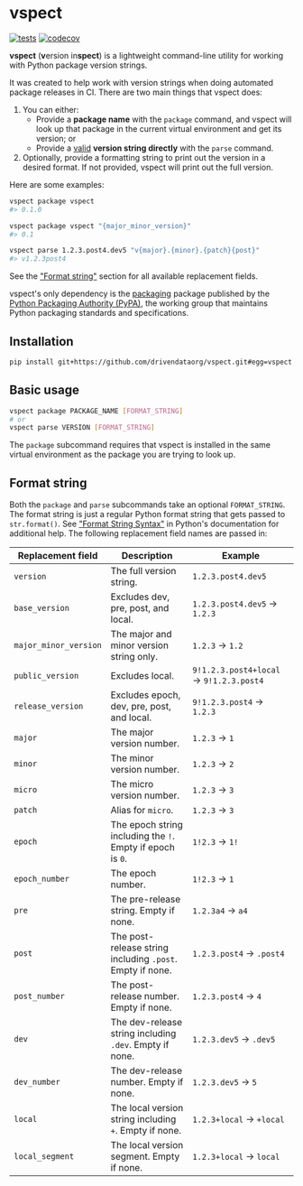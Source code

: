 # vspect

[![tests](https://github.com/drivendataorg/vspect/actions/workflows/tests.yml/badge.svg?branch=main)](https://github.com/drivendataorg/vspect/actions?query=workflow%3Atests+branch%3Amain)
[![codecov](https://codecov.io/gh/drivendataorg/vspect/branch/main/graph/badge.svg)](https://codecov.io/gh/drivendataorg/vspect)

**vspect** (**v**ersion in**spect**) is a lightweight command-line utility for working with Python package version strings.

It was created to help work with version strings when doing automated package releases in CI. There are two main things that vspect does:

1. You can either:
    - Provide a **package name** with the `package` command, and vspect will look up that package in the current virtual environment and get its version; or
    - Provide a [valid](https://packaging.python.org/en/latest/specifications/version-specifiers) **version string directly** with the `parse` command.
2. Optionally, provide a formatting string to print out the version in a desired format. If not provided, vspect will print out the full version.

Here are some examples:

```sh
vspect package vspect
#> 0.1.0

vspect package vspect "{major_minor_version}"
#> 0.1

vspect parse 1.2.3.post4.dev5 "v{major}.{minor}.{patch}{post}"
#> v1.2.3post4
```

See the ["Format string"](#format-string) section for all available replacement fields.

vspect's only dependency is the [packaging](https://packaging.pypa.io/en/stable/) package published by the [Python Packaging Authority (PyPA)](https://www.pypa.io/en/latest/), the working group that maintains Python packaging standards and specifications.

## Installation

```sh
pip install git+https://github.com/drivendataorg/vspect.git#egg=vspect
```

## Basic usage

```sh
vspect package PACKAGE_NAME [FORMAT_STRING]
# or
vspect parse VERSION [FORMAT_STRING]
```

The `package` subcommand requires that vspect is installed in the same virtual environment as the package you are trying to look up.

## Format string

Both the `package` and `parse` subcommands take an optional `FORMAT_STRING`. The format string is just a regular Python format string that gets passed to `str.format()`. See ["Format String Syntax"](https://docs.python.org/3/library/string.html#formatstrings) in Python's documentation for additional help. The following replacement field names are passed in:

| Replacement field       | Description                                                     | Example                         |
|-------------------------|-----------------------------------------------------------------|---------------------------------|
| `version`              | The full version string.                                       | `1.2.3.post4.dev5`             |
| `base_version`         | Excludes dev, pre, post, and local.                           | `1.2.3.post4.dev5` → `1.2.3`   |
| `major_minor_version`  | The major and minor version string only.                       | `1.2.3` → `1.2`                |
| `public_version`       | Excludes local.                                               | `9!1.2.3.post4+local` → `9!1.2.3.post4` |
| `release_version`      | Excludes epoch, dev, pre, post, and local.                    | `9!1.2.3.post4` → `1.2.3`      |
| `major`               | The major version number.                                     | `1.2.3` → `1`                  |
| `minor`               | The minor version number.                                     | `1.2.3` → `2`                  |
| `micro`               | The micro version number.                                     | `1.2.3` → `3`                  |
| `patch`               | Alias for `micro`.                                           | `1.2.3` → `3`                  |
| `epoch`               | The epoch string including the `!`. Empty if epoch is `0`.   | `1!2.3` → `1!`                 |
| `epoch_number`        | The epoch number.                                            | `1!2.3` → `1`                  |
| `pre`                 | The pre-release string. Empty if none.                       | `1.2.3a4` → `a4`               |
| `post`                | The post-release string including `.post`. Empty if none.     | `1.2.3.post4` → `.post4`        |
| `post_number`         | The post-release number. Empty if none.                      | `1.2.3.post4` → `4`            |
| `dev`                 | The dev-release string including `.dev`. Empty if none.       | `1.2.3.dev5` → `.dev5`          |
| `dev_number`          | The dev-release number. Empty if none.                       | `1.2.3.dev5` → `5`             |
| `local`               | The local version string including `+`. Empty if none.       | `1.2.3+local` → `+local`       |
| `local_segment`       | The local version segment. Empty if none.                    | `1.2.3+local` → `local`        |
